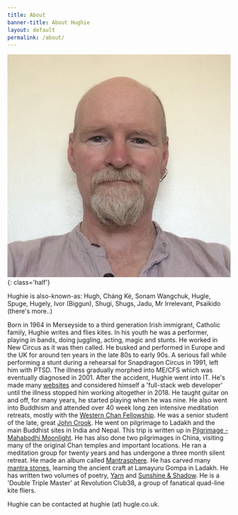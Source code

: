 ```yaml
---
title: About
banner-title: About Hughie
layout: default
permalink: /about/
---
```


![selfie Hughie 2022 June](/assets/images/faves/selfie202207.jpg) {:
class='half'}

Hughie is also-known-as:  Hugh, Cháng Kè, Sonam Wangchuk, Hugle, Spuge, Hugely,
Ivor (Biggun), Shugi, Shugs, Jadu, Mr Irrelevant, Psaikido (there's more..)  


Born in 1964 in Merseyside to a third generation Irish immigrant, Catholic
family, Hughie writes and flies kites. In his youth he was a performer, playing
in bands, doing juggling, acting, magic and stunts. He worked in New Circus as
it was then called. He busked and performed in Europe and the UK for around ten
years in the late 80s to early 90s. A serious fall while performing a stunt
during a rehearsal for Snapdragon Circus in 1991, left him with PTSD. The
illness gradually morphed into ME/CFS which was eventually diagnosed in 2001.
After the accident, Hughie went into IT. He's made many
[websites](/pages/pix/portfolio.html) and considered himself a 'full-stack web
developer' until the illness stopped him working altogether in 2018. He taught
guitar on and off, for many years, he started playing when he was nine. He also
went into Buddhism and attended over 40 week long zen intensive meditation
retreats, mostly with the [Western Chan
Fellowship](https://westernchanfellowship.org). He was a senior student of the
late, great [John
Crook](https://en.wikipedia.org/wiki/John_Crook_(ethologist)). He went on
pilgrimage to Ladakh and the main Buddhist sites in India and Nepal. This trip
is written up in [Pilgrimage - Mahabodhi
Moonlight](/pages/prose/pilgrimage.html). He has also done two pilgrimages in
China, visiting many of the original Chan temples and important locations. He
ran a meditation group for twenty years and has undergone a three month silent
retreat. He made an album called [Mantrasphere](/mantrasphere/). He has carved
many [mantra stones](/pages/pix/stones.html), learning the ancient craft at
Lamayuru Gompa in Ladakh. He has written two volumes of poetry, [Yarn](/yarn/)
and [Sunshine & Shadow](/sun/). He is a 'Double Triple Master' at Revolution
Club38, a group of fanatical quad-line kite fliers.

Hughie can be contacted at hughie (at) hugle.co.uk.
